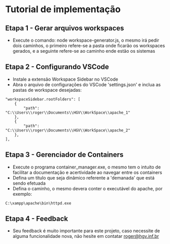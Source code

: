 # Tutorial de implementação

## Etapa 1 - Gerar arquivos workspaces
- Execute o comando: node workspace-generator.js, o mesmo irá pedir dois caminhos, o primeiro refere-se a pasta onde ficarão os workspaces gerados, e a seguinte refere-se ao caminho ende estão os sistemas

## Etapa 2 - Configurando VSCode
- Instale a extensão Workspace Sidebar no VSCode
- Abra o arquivo de configurações do VSCode 'settings.json' e inclua as pastas de workspace desejadas:

```
"workspaceSidebar.rootFolders": [
    {
        "path": "C:\\Users\\roger\\Documents\\HGV\\WorkSpace\\apache_1"
    },
    {
        "path": "C:\\Users\\roger\\Documents\\HGV\\WorkSpace\\apache_2"
    },
],
```

## Etapa 3 - Gerenciador de Containers
- Execute o programa container_manager.exe, o mesmo tem o intuito de facilitar a documentação e acertividade ao navegar entre os containers
- Defina um título que seja dinâmico referente a 'demanada' que está sendo efetuada
- Defina o caminho, o mesmo devera conter o executável do apache, por exemplo:
```
C:\xampp\apache\bin\httpd.exe
```

## Etapa 4 - Feedback
- Seu feedback é muito importante para este projeto, caso necessite de alguma funcionalidade nova, não hesite em contatar roger@hgv.inf.br